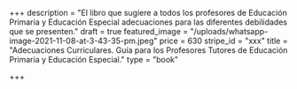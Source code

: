 +++
description = "El libro que sugiere a todos los profesores de Educación Primaria y Educación Especial adecuaciones para las diferentes debilidades que se presenten."
draft = true
featured_image = "/uploads/whatsapp-image-2021-11-08-at-3-43-35-pm.jpeg"
price = 630
stripe_id = "xxx"
title = "Adecuaciones Curriculares. Guía para los Profesores Tutores de Educación Primaria y Educación Especial."
type = "book"

+++

